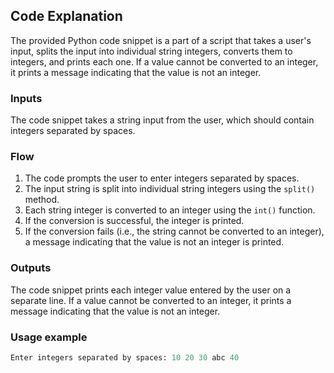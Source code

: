 ## Code Explanation

The provided Python code snippet is a part of a script that takes a user's input, splits the input into individual string integers, converts them to integers, and prints each one. If a value cannot be converted to an integer, it prints a message indicating that the value is not an integer.

### Inputs

The code snippet takes a string input from the user, which should contain integers separated by spaces.

### Flow

1. The code prompts the user to enter integers separated by spaces.
2. The input string is split into individual string integers using the `split()` method.
3. Each string integer is converted to an integer using the `int()` function.
4. If the conversion is successful, the integer is printed.
5. If the conversion fails (i.e., the string cannot be converted to an integer), a message indicating that the value is not an integer is printed.

### Outputs

The code snippet prints each integer value entered by the user on a separate line. If a value cannot be converted to an integer, it prints a message indicating that the value is not an integer.

### Usage example

```python
Enter integers separated by spaces: 10 20 30 abc 40